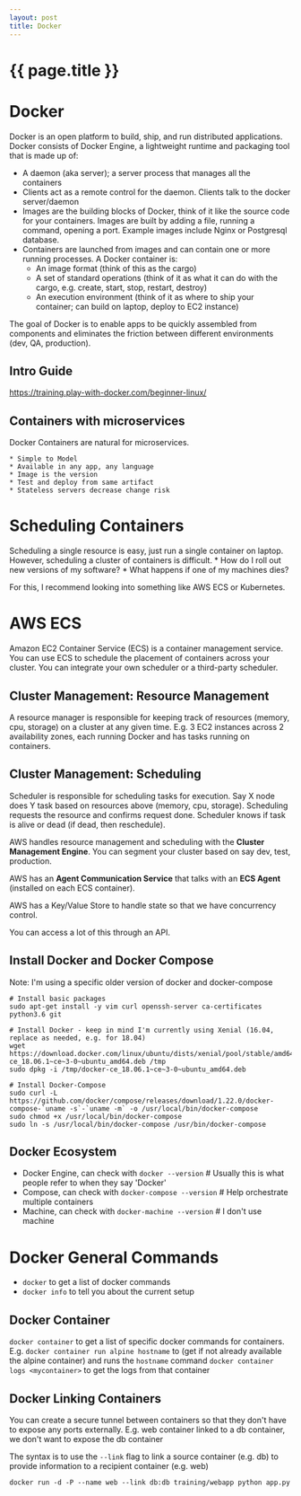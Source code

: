 ```yaml
---
layout: post
title: Docker
---
```



# {{ page.title }}

# Docker

Docker is an open platform to build, ship, and run distributed applications.
Docker consists of Docker Engine, a lightweight runtime and packaging tool that is made up of:

* A daemon (aka server); a server process that manages all the containers
* Clients act as a remote control for the daemon. Clients talk to the docker server/daemon
* Images are the building blocks of Docker, think of it like the source code for your containers.
  Images are built by adding a file, running a command, opening a port. Example images include Nginx or Postgresql database.
* Containers are launched from images and can contain one or more running processes. A Docker container is:
    * An image format (think of this as the cargo)
    * A set of standard operations (think of it as what it can do with the cargo, e.g. create, start, stop, restart, destroy)
    * An execution environment (think of it as where to ship your container; can build on laptop, deploy to EC2 instance)

The goal of Docker is to enable apps to be quickly assembled from components and eliminates the friction between different environments (dev, QA, production).

## Intro Guide

https://training.play-with-docker.com/beginner-linux/

## Containers with microservices

Docker Containers are natural for microservices.

    * Simple to Model
    * Available in any app, any language
    * Image is the version
    * Test and deploy from same artifact
    * Stateless servers decrease change risk

# Scheduling Containers

Scheduling a single resource is easy, just run a single container on laptop.
However, scheduling a cluster of containers is difficult.
    * How do I roll out new versions of my software?
    * What happens if one of my machines dies?

For this, I recommend looking into something like AWS ECS or Kubernetes.

# AWS ECS

Amazon EC2 Container Service (ECS) is a container management service. You can
use ECS to schedule the placement of containers across your cluster. You can
integrate your own scheduler or a third-party scheduler.

## Cluster Management: Resource Management

A resource manager is responsible for keeping track of resources (memory, cpu,
storage) on a cluster at any given time. E.g. 3 EC2 instances across
2 availability zones, each running Docker and has tasks running on containers.

## Cluster Management: Scheduling

Scheduler is responsible for scheduling tasks for execution. Say X node does
Y task based on resources above (memory, cpu, storage). Scheduling requests the
resource and confirms request done. Scheduler knows if task is alive or dead (if dead, then
reschedule).

AWS handles resource management and scheduling with the **Cluster Management
Engine**. You can segment your cluster based on say dev, test, production.

AWS has an **Agent Communication Service** that talks with an **ECS Agent**
(installed on each ECS container).

AWS has a Key/Value Store to handle state so that we have concurrency control.

You can access a lot of this through an API.

## Install Docker and Docker Compose

Note: I'm using a specific older version of docker and docker-compose

    # Install basic packages
    sudo apt-get install -y vim curl openssh-server ca-certificates python3.6 git

    # Install Docker - keep in mind I'm currently using Xenial (16.04, replace as needed, e.g. for 18.04)
    wget https://download.docker.com/linux/ubuntu/dists/xenial/pool/stable/amd64/docker-ce_18.06.1~ce~3-0~ubuntu_amd64.deb /tmp
    sudo dpkg -i /tmp/docker-ce_18.06.1~ce~3-0~ubuntu_amd64.deb

    # Install Docker-Compose
    sudo curl -L https://github.com/docker/compose/releases/download/1.22.0/docker-compose-`uname -s`-`uname -m` -o /usr/local/bin/docker-compose
    sudo chmod +x /usr/local/bin/docker-compose
    sudo ln -s /usr/local/bin/docker-compose /usr/bin/docker-compose

## Docker Ecosystem

* Docker Engine, can check with `docker --version`  # Usually this is what people refer to when they say 'Docker'
* Compose, can check with `docker-compose --version`  # Help orchestrate multiple containers
* Machine, can check with `docker-machine --version`  # I don't use machine

# Docker General Commands

* `docker` to get a list of docker commands
* `docker info` to tell you about the current setup

## Docker Container

`docker container` to get a list of specific docker commands for containers. E.g.
`docker container run alpine hostname` to (get if not already available the alpine container) and runs the `hostname` command
`docker container logs <mycontainer>` to get the logs from that container

## Docker Linking Containers

You can create a secure tunnel between containers so that they don't have to expose any ports externally.
E.g. web container linked to a db container, we don't want to expose the db container

The syntax is to use the `--link` flag to link a source container (e.g. db) to provide information to a recipient container (e.g. web)

`docker run -d -P --name web --link db:db training/webapp python app.py`

